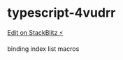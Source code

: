 # typescript-4vudrr

[Edit on StackBlitz ⚡️](https://stackblitz.com/edit/typescript-4vudrr)

binding
index
list
macros
